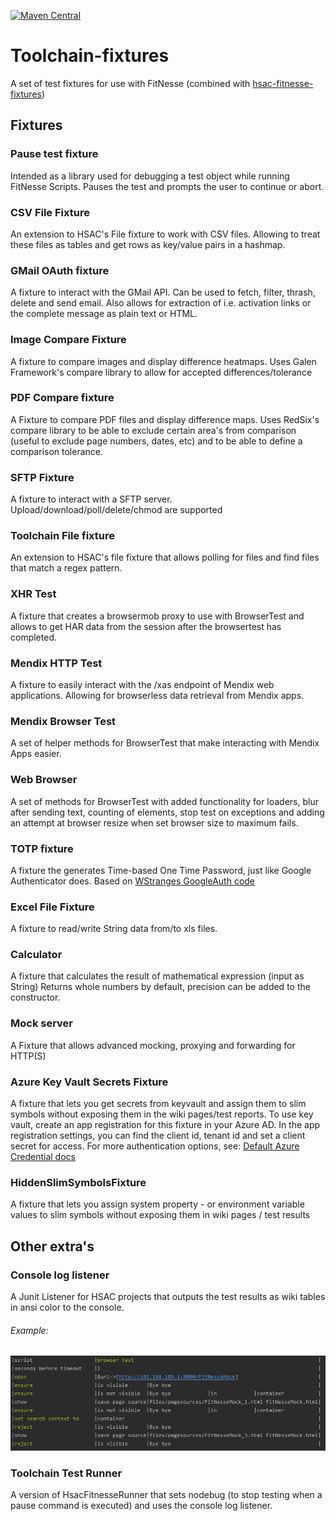 [![Maven Central](https://img.shields.io/maven-central/v/nl.praegus/toolchain-fixtures.svg?maxAge=21600)](https://mvnrepository.com/artifact/nl.praegus/toolchain-fixtures)
# Toolchain-fixtures
A set of test fixtures for use with FitNesse (combined with [hsac-fitnesse-fixtures](https://github.com/fhoeben/hsac-fitnesse-fixtures))

## Fixtures
### Pause test fixture
Intended as a library used for debugging a test object while running FitNesse Scripts.
Pauses the test and prompts the user to continue or abort.

### CSV File Fixture
An extension to HSAC's File fixture to work with CSV files. Allowing to treat these files as tables and get rows as key/value pairs in a hashmap.

### GMail OAuth fixture
A fixture to interact with the GMail API. Can be used to fetch, filter, thrash, delete and send email.
Also allows for extraction of i.e. activation links or the complete message as plain text or HTML.

### Image Compare Fixture
A fixture to compare images and display difference heatmaps.
Uses Galen Framework's compare library to allow for accepted differences/tolerance

### PDF Compare fixture
A Fixture to compare PDF files and display difference maps.
Uses RedSix's compare library to be able to exclude certain area's from comparison (useful to exclude page numbers, dates, etc) and to be able to define a comparison tolerance.

### SFTP Fixture
A fixture to interact with a SFTP server. Upload/download/poll/delete/chmod are supported

### Toolchain File fixture
An extension to HSAC's file fixture that allows polling for files and find files that match a regex pattern.

### XHR Test
A fixture that creates a browsermob proxy to use with BrowserTest and allows to get HAR data from the session after the browsertest has completed.

### Mendix HTTP Test
A fixture to easily interact with the /xas endpoint of Mendix web applications. Allowing for browserless data retrieval from Mendix apps.

### Mendix Browser Test
A set of helper methods for BrowserTest that make interacting with Mendix Apps easier.

### Web Browser
A set of methods for BrowserTest with added functionality for loaders, blur after sending text, counting of elements, stop test on exceptions and adding an attempt at browser resize when set browser size to maximum fails.

### TOTP fixture
A fixture the generates Time-based One Time Password, just like Google Authenticator does. 
Based on [WStranges GoogleAuth code](https://github.com/wstrange/GoogleAuth)

### Excel File Fixture
A fixture to read/write String data from/to xls files.

### Calculator
A fixture that calculates the result of mathematical expression (input as String)
Returns whole numbers by default, precision can be added to the constructor. 

### Mock server
A Fixture that allows advanced mocking, proxying and forwarding for HTTP(S)

### Azure Key Vault Secrets Fixture
A fixture that lets you get secrets from keyvault and assign them to slim symbols without exposing them in the wiki pages/test reports.
To use key vault, create an app registration for this fixture in your Azure AD. In the app registration settings, you can find the client id, tenant id and set a client secret for access.
For more authentication options, see: [Default Azure Credential docs](https://docs.microsoft.com/en-us/java/api/com.azure.identity.defaultazurecredential?view=azure-java-stable)

### HiddenSlimSymbolsFixture
A fixture that lets you assign system property - or environment variable values to slim symbols without exposing them in wiki pages / test results 

## Other extra's

### Console log listener
A Junit Listener for HSAC projects that outputs the test results as wiki tables in ansi color to the console.
###### Example:
![Console output example](https://raw.githubusercontent.com/tcnh/binstore/master/console.PNG)

### Toolchain Test Runner
A version of HsacFitnesseRunner that sets nodebug (to stop testing when a pause command is executed) and uses the console log listener.

